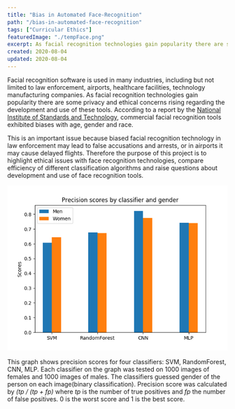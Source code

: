 ```yaml
---
title: "Bias in Automated Face-Recognition"
path: "/bias-in-automated-face-recognition"
tags: ["Curricular Ethics"]
featuredImage: "./tempFace.png"
excerpt: As facial recognition technologies gain popularity there are some privacy and ethical concerns rising regarding the development and use of these tools.
created: 2020-08-04
updated: 2020-08-04
---
```

Facial recognition software is used in many industries, including but not limited to law enforcement, airports, healthcare facilities, technology manufacturing companies. As facial recognition technologies gain popularity there are some privacy and ethical concerns rising regarding the development and use of these tools. According to a report by the [National Institute of Standards and Technology](https://www.nist.gov/news-events/news/2019/12/nist-study-evaluates-effects-race-age-sex-face-recognition-software), commercial facial recognition tools exhibited biases with age, gender and race.

This is an important issue because biased facial recognition technology in law enforcement may lead to false accusations and arrests, or in airports it may cause delayed flights. Therefore the purpose of this project is to highlight ethical issues with face recognition technologies, compare efficiency of different classification algorithms and raise questions about development and use of face recognition tools.

![Bar Graph of Classification Scores](./plot.png)

This graph shows precision scores for four classifiers: SVM, RandomForest, CNN, MLP. Each classifier on the graph was tested on 1000 images of females and 1000 images of males. The classifiers guessed gender of the person on each image(binary classification). Precision score was calculated by *(tp / (tp + fp)* where *tp* is the number of true positives and *fp* the number of false positives. 0 is the worst score and 1 is the best score.
